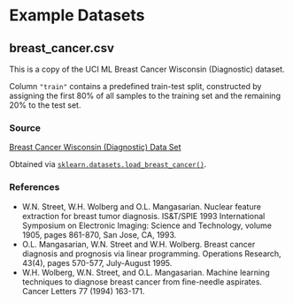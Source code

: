 # Example Datasets

## breast_cancer.csv

This is a copy of the UCI ML Breast Cancer Wisconsin (Diagnostic) dataset.

Column `"train"` contains a predefined train-test split, constructed by assigning the first 80% of all samples to the
training set and the remaining 20% to the test set.

### Source

[Breast Cancer Wisconsin (Diagnostic) Data Set](https://archive.ics.uci.edu/ml/datasets/Breast+Cancer+Wisconsin+(Diagnostic))

Obtained via [`sklearn.datasets.load_breast_cancer()`](https://scikit-learn.org/stable/modules/generated/sklearn.datasets.load_breast_cancer.html).

### References

* W.N. Street, W.H. Wolberg and O.L. Mangasarian. Nuclear feature extraction for breast tumor diagnosis.
    IS&T/SPIE 1993 International Symposium on Electronic Imaging: Science and Technology, volume 1905,
    pages 861-870, San Jose, CA, 1993.
* O.L. Mangasarian, W.N. Street and W.H. Wolberg. Breast cancer diagnosis and prognosis via linear programming.
    Operations Research, 43(4), pages 570-577, July-August 1995.
* W.H. Wolberg, W.N. Street, and O.L. Mangasarian. Machine learning techniques to diagnose breast cancer from
    fine-needle aspirates. Cancer Letters 77 (1994) 163-171.


